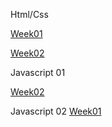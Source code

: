 Html/Css

[Week01](https://htmlpreview.github.io/?https://github.com/sana-dev/Foocoding-github.io/blob/main/html-css/week01/index.html)


[Week02](https://htmlpreview.github.io/?https://github.com/sana-dev/Foocoding-github.io/blob/main/html-css/wee02/index.html)

Javascript 01


[Week02](https://htmlpreview.github.io/?https://github.com/sana-dev/Foocoding-github.io/blob/main/javascript%2002/index.html)


Javascript 02
[Week01](https://htmlpreview.github.io/?http://127.0.0.1:5500/index.html)
